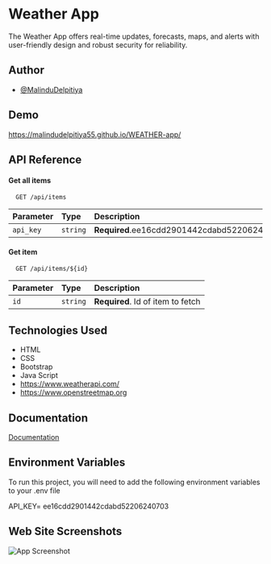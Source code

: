 
# Weather App

The Weather App offers real-time updates, forecasts, maps, and alerts with user-friendly design and robust security for reliability.




## Author

- [@MalinduDelpitiya](https://github.com/MalinduDelpitiya55)


## Demo

https://malindudelpitiya55.github.io/WEATHER-app/
## API Reference

#### Get all items

```http
  GET /api/items
```

| Parameter| Type    | Description                                |
| :--------| :-------| :------------------------------------------|
| `api_key`| `string`| **Required**.ee16cdd2901442cdabd52206240703|

#### Get item

```http
  GET /api/items/${id}
```

| Parameter | Type     | Description                       |
| :-------- | :------- | :-------------------------------- |
| `id`      | `string` | **Required**. Id of item to fetch |



## Technologies Used

- HTML
- CSS
- Bootstrap
- Java Script
- https://www.weatherapi.com/
- https://www.openstreetmap.org


## Documentation

[Documentation](https://linktodocumentation)


## Environment Variables

To run this project, you will need to add the following environment variables to your .env file

API_KEY= ee16cdd2901442cdabd52206240703



## Web Site Screenshots

![App Screenshot](https://via.placeholder.com/468x300?text=App+Screenshot+Here)

